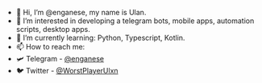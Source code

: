 - 👋 Hi, I’m @enganese, my name is Ulan.
- 👀 I’m interested in developing a telegram bots, mobile apps, automation scripts, desktop apps.
- 🌱 I’m currently learning: Python, Typescript, Kotlin.
- 📫 How to reach me: 
- 🛩️ Telegram - [@enganese](https://t.me/enganese)
- 🐦 Twitter - [@WorstPlayerUlxn](https://twitter.com/WorstPlayerUlxn)
